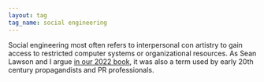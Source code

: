 ```yaml
---
layout: tag
tag_name: social engineering
---
```


Social engineering most often refers to interpersonal con artistry to gain access to restricted computer systems or organizational resources. As Sean Lawson and I argue [in our 2022 book](https://mitpress.mit.edu/9780262543453/social-engineering/), it was also a term used by early 20th century propagandists and PR professionals.
